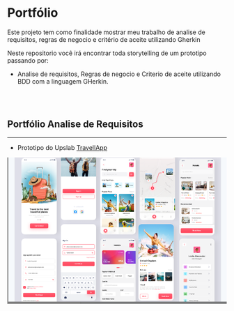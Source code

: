 # Portfólio
Este projeto tem como finalidade mostrar meu trabalho de analise de requisitos, regras de negocio e critério de aceite utilizando Gherkin

Neste repositorio você irá encontrar toda storytelling de um prototipo passando por:

- Analise de requisitos, Regras de negocio e Criterio de aceite utilizando BDD com a linguagem GHerkin.
<br>
<br>

## Portfólio Analise de Requisitos
---

- Prototipo do Upslab [TravellApp](https://www.uplabs.com/posts/travel-app-design-71c230d6-e723-4c66-b62c-ab57d8c23f47)

![Referência Protótipo](img/ref_travellapp_figma.png)

